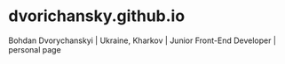 # dvorichansky.github.io
Bohdan Dvorychanskyi | Ukraine, Kharkov | Junior Front-End Developer | personal page
